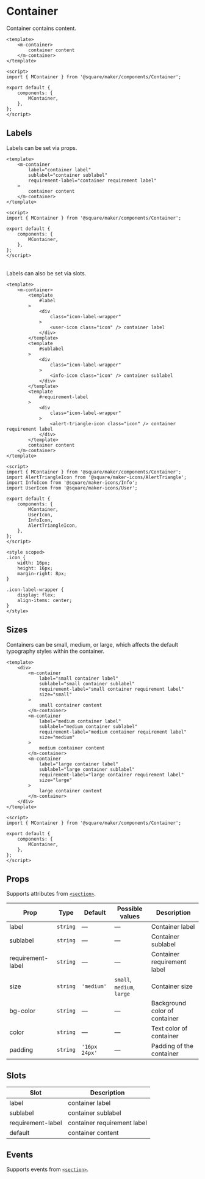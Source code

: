 # Container

Container contains content.

```vue
<template>
	<m-container>
		container content
	</m-container>
</template>

<script>
import { MContainer } from '@square/maker/components/Container';

export default {
	components: {
		MContainer,
	},
};
</script>
```

## Labels

Labels can be set via props.

```vue
<template>
	<m-container
		label="container label"
		sublabel="container sublabel"
		requirement-label="container requirement label"
	>
		container content
	</m-container>
</template>

<script>
import { MContainer } from '@square/maker/components/Container';

export default {
	components: {
		MContainer,
	},
};
</script>
```

<br>
Labels can also be set via slots.

```vue
<template>
	<m-container>
		<template
			#label
		>
			<div
				class="icon-label-wrapper"
			>
				<user-icon class="icon" /> container label
			</div>
		</template>
		<template
			#sublabel
		>
			<div
				class="icon-label-wrapper"
			>
				<info-icon class="icon" /> container sublabel
			</div>
		</template>
		<template
			#requirement-label
		>
			<div
				class="icon-label-wrapper"
			>
				<alert-triangle-icon class="icon" /> container requirement label
			</div>
		</template>
		container content
	</m-container>
</template>

<script>
import { MContainer } from '@square/maker/components/Container';
import AlertTriangleIcon from '@square/maker-icons/AlertTriangle';
import InfoIcon from '@square/maker-icons/Info';
import UserIcon from '@square/maker-icons/User';

export default {
	components: {
		MContainer,
		UserIcon,
		InfoIcon,
		AlertTriangleIcon,
	},
};
</script>

<style scoped>
.icon {
	width: 16px;
	height: 16px;
	margin-right: 8px;
}

.icon-label-wrapper {
	display: flex;
	align-items: center;
}
</style>
```

## Sizes

Containers can be small, medium, or large, which affects the default typography styles within the container.

```vue
<template>
	<div>
		<m-container
			label="small container label"
			sublabel="small container sublabel"
			requirement-label="small container requirement label"
			size="small"
		>
			small container content
		</m-container>
		<m-container
			label="medium container label"
			sublabel="medium container sublabel"
			requirement-label="medium container requirement label"
			size="medium"
		>
			medium container content
		</m-container>
		<m-container
			label="large container label"
			sublabel="large container sublabel"
			requirement-label="large container requirement label"
			size="large"
		>
			large container content
		</m-container>
	</div>
</template>

<script>
import { MContainer } from '@square/maker/components/Container';

export default {
	components: {
		MContainer,
	},
};
</script>
```

<!-- api-tables:start -->
## Props

Supports attributes from [`<section>`](https://developer.mozilla.org/en-US/docs/Web/HTML/Element/section).

| Prop              | Type     | Default       | Possible values            | Description                   |
| ----------------- | -------- | ------------- | -------------------------- | ----------------------------- |
| label             | `string` | —             | —                          | Container label               |
| sublabel          | `string` | —             | —                          | Container sublabel            |
| requirement-label | `string` | —             | —                          | Container requirement label   |
| size              | `string` | `'medium'`    | `small`, `medium`, `large` | Container size                |
| bg-color          | `string` | —             | —                          | Background color of container |
| color             | `string` | —             | —                          | Text color of container       |
| padding           | `string` | `'16px 24px'` | —                          | Padding of the container      |


## Slots

| Slot              | Description                 |
| ----------------- | --------------------------- |
| label             | container label             |
| sublabel          | container sublabel          |
| requirement-label | container requirement label |
| default           | container content           |


## Events

Supports events from [`<section>`](https://developer.mozilla.org/en-US/docs/Web/HTML/Element/section).
<!-- api-tables:end -->
